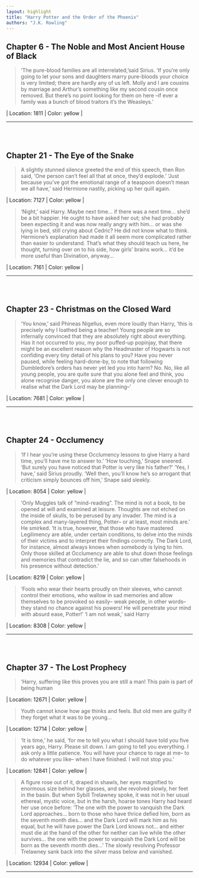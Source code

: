 ```yaml
---
layout: highlight
title: "Harry Potter and the Order of the Phoenix"
authors: "J.K. Rowling"
---
```



## Chapter 6 - The Noble and Most Ancient House of Black

 > ‘The pure-blood families are all interrelated,’said Sirius. ‘If you’re only going to let your sons and daughters marry pure-bloods your choice is very limited; there are hardly any of us left. Molly and I are cousins by marriage and Arthur’s something like my second cousin once removed. But there’s no point looking for them on here –if ever a family was a bunch of blood traitors it’s the Weasleys.’

| Location: 1811 | 
 Color: yellow |
<br>

----------
<br><br>

## Chapter 21 - The Eye of the Snake

 > A slightly stunned silence greeted the end of this speech, then Ron said, ‘One person can’t feel all that at once, they’d explode.’ ‘Just because you’ve got the emotional range of a teaspoon doesn’t mean we all have,’ said Hermione nastily, picking up her quill again.

| Location: 7127 | 
 Color: yellow |
<br>

 > ‘Night,’ said Harry. Maybe next time… if there was a next time… she’d be a bit happier. He ought to have asked her out; she had probably been expecting it and was now really angry with him… or was she lying in bed, still crying about Cedric? He did not know what to think. Hermione’s explanation had made it all seem more complicated rather than easier to understand. That’s what they should teach us here, he thought, turning over on to his side, how girls’ brains work… it’d be more useful than Divination, anyway…

| Location: 7161 | 
 Color: yellow |
<br>

----------
<br><br>

## Chapter 23 - Christmas on the Closed Ward

 > ‘You know,’ said Phineas Nigellus, even more loudly than Harry, ‘this is precisely why I loathed being a teacher! Young people are so infernally convinced that they are absolutely right about everything. Has it not occurred to you, my poor puffed-up popinjay, that there might be an excellent reason why the Headmaster of Hogwarts is not confiding every tiny detail of his plans to you? Have you never paused, while feeling hard-done-by, to note that following Dumbledore’s orders has never yet led you into harm? No. No, like all young people, you are quite sure that you alone feel and think, you alone recognise danger, you alone are the only one clever enough to realise what the Dark Lord may be planning–’

| Location: 7681 | 
 Color: yellow |
<br>

----------
<br><br>

## Chapter 24 - Occlumency

 > ‘If I hear you’re using these Occlumency lessons to give Harry a hard time, you’ll have me to answer to.’ ‘How touching,’ Snape sneered. ‘But surely you have noticed that Potter is very like his father?’ ‘Yes, I have,’ said Sirius proudly. ‘Well then, you’ll know he’s so arrogant that criticism simply bounces off him,’ Snape said sleekly.

| Location: 8054 | 
 Color: yellow |
<br>

 > ‘Only Muggles talk of “mind-reading”. The mind is not a book, to be opened at will and examined at leisure. Thoughts are not etched on the inside of skulls, to be perused by any invader. The mind is a complex and many-layered thing, Potter– or at least, most minds are.’ He smirked. ‘It is true, however, that those who have mastered Legilimency are able, under certain conditions, to delve into the minds of their victims and to interpret their findings correctly. The Dark Lord, for instance, almost always knows when somebody is lying to him. Only those skilled at Occlumency are able to shut down those feelings and memories that contradict the lie, and so can utter falsehoods in his presence without detection.’

| Location: 8219 | 
 Color: yellow |
<br>

 > ‘Fools who wear their hearts proudly on their sleeves, who cannot control their emotions, who wallow in sad memories and allow themselves to be provoked so easily– weak people, in other words– they stand no chance against his powers! He will penetrate your mind with absurd ease, Potter!’ ‘I am not weak,’ said Harry

| Location: 8308 | 
 Color: yellow |
<br>

----------
<br><br>

## Chapter 37 - The Lost Prophecy

 > ‘Harry, suffering like this proves you are still a man! This pain is part of being human

| Location: 12671 | 
 Color: yellow |
<br>

 > Youth cannot know how age thinks and feels. But old men are guilty if they forget what it was to be young…

| Location: 12714 | 
 Color: yellow |
<br>

 > ‘It is time,’ he said, ‘for me to tell you what I should have told you five years ago, Harry. Please sit down. I am going to tell you everything. I ask only a little patience. You will have your chance to rage at me– to do whatever you like– when I have finished. I will not stop you.’

| Location: 12841 | 
 Color: yellow |
<br>

 > A figure rose out of it, draped in shawls, her eyes magnified to enormous size behind her glasses, and she revolved slowly, her feet in the basin. But when Sybill Trelawney spoke, it was not in her usual ethereal, mystic voice, but in the harsh, hoarse tones Harry had heard her use once before: ‘The one with the power to vanquish the Dark Lord approaches… born to those who have thrice defied him, born as the seventh month dies… and the Dark Lord will mark him as his equal, but he will have power the Dark Lord knows not… and either must die at the hand of the other for neither can live while the other survives… the one with the power to vanquish the Dark Lord will be born as the seventh month dies…’ The slowly revolving Professor Trelawney sank back into the silver mass below and vanished.

| Location: 12934 | 
 Color: yellow |
<br>

----------
<br><br>
